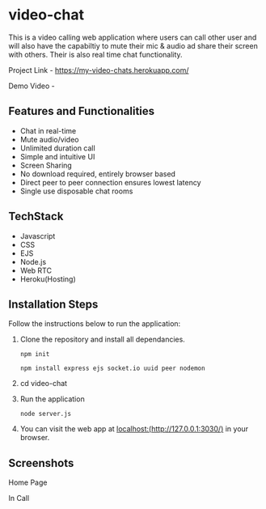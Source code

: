 # video-chat

This is a video calling web application where users can call other user and will also have the capabiltiy to mute their mic & audio ad share their screen with others. Their is also real time chat functionality. 

Project Link -  https://my-video-chats.herokuapp.com/

Demo Video - 

## Features and Functionalities
* Chat in real-time
* Mute audio/video
* Unlimited duration call
* Simple and intuitive UI
* Screen Sharing
* No download required, entirely browser based
* Direct peer to peer connection ensures lowest latency
* Single use disposable chat rooms

## TechStack
* Javascript
* CSS
* EJS
* Node.js
* Web RTC
* Heroku(Hosting)

## Installation Steps

Follow the instructions below to run the application:
1. Clone the repository and install all dependancies.

    `npm init`
    
    `npm install express ejs socket.io uuid peer nodemon`
2. cd video-chat
3. Run the application

    `node server.js`
4. You can visit the web app at [localhost:(http://127.0.0.1:3030/)](http://127.0.0.1:3030/) in your browser.


## Screenshots

Home Page


In Call

